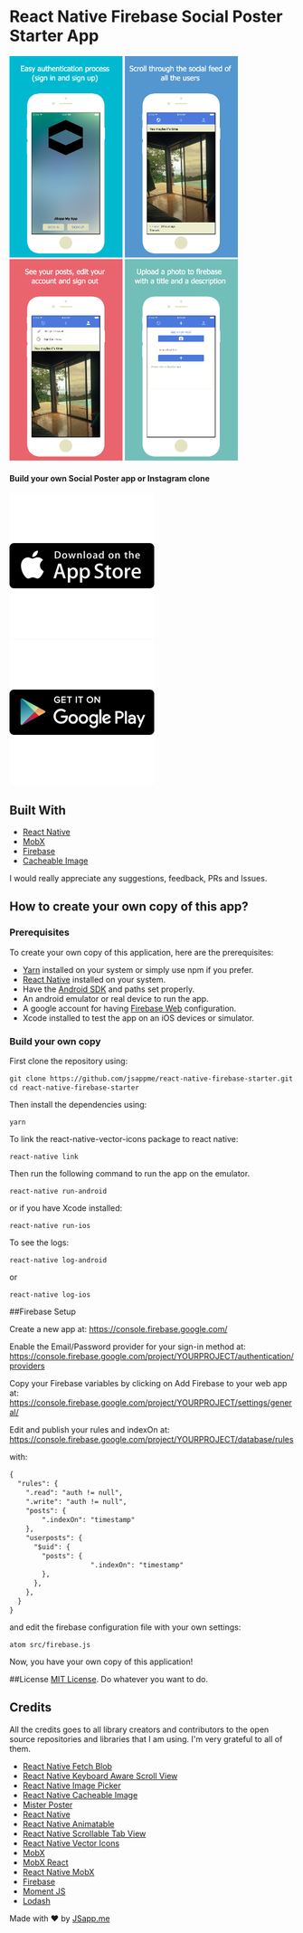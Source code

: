 # React Native Firebase Social Poster Starter App
![Preview](./graphics/Screenshot_4.png)
![Preview](./graphics/Screenshot_1.png)
![Preview](./graphics/Screenshot_2.png)
![Preview](./graphics/Screenshot_3.png)

#### Build your own Social Poster app or Instagram clone

[![iOS app][2]][1] [![Android app][4]][3]

  [1]: https://itunes.apple.com/us/app/jsapp-my-app/id1165501349?mt=8
  [2]: ./graphics/app-store-badge.png
  [3]: https://play.google.com/store/apps/details?id=me.jsapp.myapp
  [4]: ./graphics/google-play-badge.png  

## Built With
 - [React Native](https://facebook.github.io/react-native/)
 - [MobX](https://mobxjs.github.io/mobx/)
 - [Firebase](https://firebase.google.com/)
 - [Cacheable Image](https://github.com/jayesbe/react-native-cacheable-image)

I would really appreciate any suggestions, feedback, PRs and Issues.

## How to create your own copy of this app?
### Prerequisites
To create your own copy of this application, here are the prerequisites:

 - [Yarn](https://yarnpkg.com/) installed on your system or simply use npm if you prefer.
 - [React Native](https://facebook.github.io/react-native/) installed on your system.
 - Have the [Android SDK](https://developer.android.com/studio/index.html) and paths set properly.
 - An android emulator or real device to run the app.
 - A google account for having [Firebase Web](https://firebase.google.com) configuration.
 - Xcode installed to test the app on an iOS devices or simulator.

### Build your own copy
First clone the repository using:

    git clone https://github.com/jsappme/react-native-firebase-starter.git
    cd react-native-firebase-starter

Then install the dependencies using:

    yarn

To link the react-native-vector-icons package to react native:

    react-native link

Then run the following command to run the app on the emulator.

    react-native run-android

or if you have Xcode installed:

    react-native run-ios

To see the logs:

    react-native log-android

or

    react-native log-ios

##Firebase Setup

Create a new app at:
https://console.firebase.google.com/

Enable the Email/Password provider for your sign-in method at:
https://console.firebase.google.com/project/YOURPROJECT/authentication/providers

Copy your Firebase variables by clicking on Add Firebase to your web app at:
https://console.firebase.google.com/project/YOURPROJECT/settings/general/

Edit and publish your rules and indexOn at:
https://console.firebase.google.com/project/YOURPROJECT/database/rules

with:

    {
      "rules": {
        ".read": "auth != null",
        ".write": "auth != null",
        "posts": {
        	".indexOn": "timestamp"
        },
        "userposts": {
          "$uid": {
            "posts": {
    					".indexOn": "timestamp"
            },
          },
        },
      }
    }

and edit the firebase configuration file with your own settings:

    atom src/firebase.js

Now, you have your own copy of this application!


##License
[MIT License](https://github.com/jsappme/react-native-firestack-starter/blob/master/LICENSE). Do whatever you want to do.


## Credits
All the credits goes to all library creators and contributors to the open source repositories and libraries that I am using. I'm very grateful to all of them.

 - [React Native Fetch Blob](https://github.com/wkh237/react-native-fetch-blob)
 - [React Native Keyboard Aware Scroll View](https://github.com/APSL/react-native-keyboard-aware-scroll-view)
 - [React Native Image Picker](https://github.com/marcshilling/react-native-image-picker)
 - [React Native Cacheable Image](https://github.com/jayesbe/react-native-cacheable-image)
 - [Mister Poster](https://github.com/shoumma/Mister-Poster)
 - [React Native](https://facebook.github.io/react-native/)
 - [React Native Animatable](https://github.com/oblador/react-native-animatable)
 - [React Native Scrollable Tab View](https://github.com/skv-headless/react-native-scrollable-tab-view)
 - [React Native Vector Icons](https://github.com/oblador/react-native-vector-icons)
 - [MobX](https://github.com/mobxjs/mobx)
 - [MobX React](https://github.com/mobxjs/mobx-react)
 - [React Native MobX](https://github.com/aksonov/react-native-mobx)
 - [Firebase](https://firebase.google.com/)
 - [Moment JS](http://momentjs.com/)
 - [Lodash](https://lodash.com/)


Made with ♥ by [JSapp.me](http://jsapp.me)
